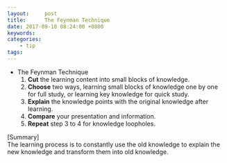 ```yaml
---
layout:     post
title:      The Feynman Technique
date: 2017-09-18 08:24:00 +0800
keywords:   
categories:   
	- tip
tags:		
---
```


* The Feynman Technique  
  1. **Cut** the learning content into small blocks of knowledge.  
  2. **Choose** two ways, learning small blocks of knowledge one by one for full study, or learning key knowledge for quick study.
  3. **Explain** the knowledge points with the original knowledge after learning.
  4. **Compare** your presentation and information.  
  5. **Repeat** step 3 to 4 for knowledge loopholes. 

[Summary]  
The learning process is to constantly use the old knowledge to explain the new knowledge and transform them into old knowledge.